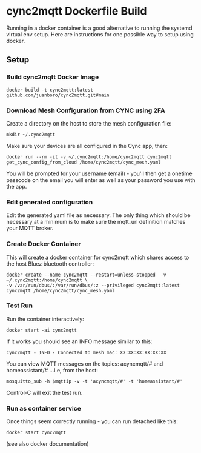 # cync2mqtt Dockerfile Build
Running in a docker container is a good alternative to running the systemd virtual env setup.  Here are instructions for one possible way to setup using docker.

## Setup
### Build cync2mqtt Docker Image
```shell
docker build -t cync2mqtt:latest github.com/juanboro/cync2mqtt.git#main
```

### Download Mesh Configuration from CYNC using 2FA
Create a directory on the host to store the mesh configuration file:
```shell
mkdir ~/.cync2mqtt
```

Make sure your devices are all configured in the Cync app, then:
```shell
docker run --rm -it -v ~/.cync2mqtt:/home/cync2mqtt cync2mqtt get_cync_config_from_cloud /home/cync2mqtt/cync_mesh.yaml
```

You will be prompted for your username (email) - you'll then get a onetime passcode on the email you will enter as well as your password you use with the app.

### Edit generated configuration
Edit the generated yaml file as necessary.  The only thing which should be necessary at a minimum is to make sure the mqtt_url definition matches your MQTT broker.

### Create Docker Container
This will create a docker container for cync2mqtt which shares access to the host Bluez bluetooth controller:
```shell
docker create --name cync2mqtt --restart=unless-stopped  -v ~/.cync2mqtt:/home/cync2mqtt \
-v /var/run/dbus/:/var/run/dbus/:z --privileged cync2mqtt:latest  cync2mqtt /home/cync2mqtt/cync_mesh.yaml
```

### Test Run
Run the container interactively:
```shell
docker start -ai cync2mqtt
```
If it works you should see an INFO message similar to this:
```shell
cync2mqtt - INFO - Connected to mesh mac: XX:XX:XX:XX:XX:XX
```

You can view MQTT messages on the topics: acyncmqtt/# and homeassistant/# ...i.e, from the host:
```shell
mosquitto_sub -h $mqttip -v -t 'acyncmqtt/#' -t 'homeassistant/#'
```

Control-C will exit the test run.
### Run as container service
Once things seem correctly running - you can run detached like this:
```shell
docker start cync2mqtt
```
(see also docker documentation)

